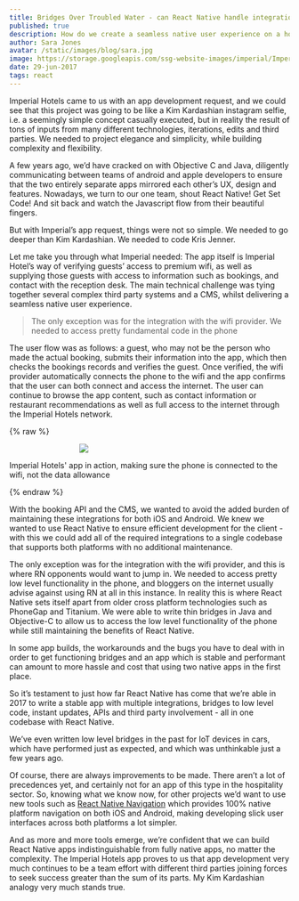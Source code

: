 ```yaml
---
title: Bridges Over Troubled Water - can React Native handle integrations?
published: true
description: How do we create a seamless native user experience on a hotel app, while integrating three different third parties at the same time?
author: Sara Jones
avatar: /static/images/blog/sara.jpg
image: https://storage.googleapis.com/ssg-website-images/imperial/Imperial-hotels-facebook-cover-photo.jpg
date: 29-jun-2017
tags: react
---
```


Imperial Hotels came to us with an app development request, and we could see that this project was going to be like a Kim Kardashian instagram selfie, i.e. a seemingly simple concept casually executed, but in reality the result of tons of inputs from many different technologies, iterations, edits and third parties. We needed to project elegance and simplicity, while building complexity and flexibility.

A few years ago, we’d have cracked on with Objective C and Java, diligently communicating between teams of android and apple developers to ensure that the two entirely separate apps mirrored each other’s UX, design and features. Nowadays, we turn to our one team, shout React Native! Get Set Code! And sit back and watch the Javascript flow from their beautiful fingers.

But with Imperial’s app request, things were not so simple. We needed to go deeper than Kim Kardashian. We needed to code Kris Jenner.

Let me take you through what Imperial needed: The app itself is Imperial Hotel’s way of verifying guests’ access to premium wifi, as well as supplying those guests with access to information such as bookings, and contact with the reception desk. The main technical challenge was tying together several complex third party systems and a CMS, whilst delivering a seamless native user experience.

>The only exception was for the integration with the wifi provider. We needed to access pretty fundamental code in the phone

The user flow was as follows: a guest, who may not be the person who made the actual booking, submits their information into the app, which then checks the bookings records and verifies the guest. Once verified, the wifi provider automatically connects the phone to the wifi and the app confirms that the user can both connect and access the internet. The user can continue to browse the app content, such as contact information or restaurant recommendations as well as full access to the internet through the Imperial Hotels network.

{% raw %}
<div class="text-center">
    <img style="padding: 0 25%;" class="img-responsive mb-5 mt-5" src="https://storage.googleapis.com/ssg-website-images/imperial/imperial-app.png" />
    <p class="image-caption">Imperial Hotels' app in action, making sure the phone is connected to the wifi, not the data allowance</p>
</div>
{% endraw %}

With the booking API and the CMS, we wanted to avoid the added burden of maintaining these integrations for both iOS and Android. We knew we wanted to use React Native to ensure efficient development for the client - with this we could add all of the required integrations to a single codebase that supports both platforms with no additional maintenance.

The only exception was for the integration with the wifi provider, and this is where RN opponents would want to jump in. We needed to access pretty low level functionality in the phone, and bloggers on the internet usually advise against using RN at all in this instance.  In reality this is where React Native sets itself apart from older cross platform technologies such as PhoneGap and Titanium. We were able to write thin bridges in Java and Objective-C to allow us to access the low level functionality of the phone while still maintaining the benefits of React Native.

In some app builds, the workarounds and the bugs you have to deal with in order to get functioning bridges and an app which is stable and performant can amount to more hassle and cost that using two native apps in the first place.

So it’s testament to just how far React Native has come that we’re able in 2017 to write a stable app with multiple integrations, bridges to low level code, instant updates, APIs and third party involvement - all in one codebase with React Native.

We’ve even written low level bridges in the past for IoT devices in cars, which have performed just as expected, and which was unthinkable just a few years ago.

Of course, there are always improvements to be made. There aren’t a lot of precedences yet, and certainly not for an app of this type in the hospitality sector. So, knowing what we know now, for other projects we’d want to use new tools such as [React Native Navigation](https://github.com/wix/react-native-navigation) which provides 100% native platform navigation on both iOS and Android, making developing slick user interfaces across both platforms a lot simpler.

And as more and more tools emerge, we’re confident that we can build React Native apps indistinguishable from fully native apps, no matter the complexity. The Imperial Hotels app proves to us that app development very much continues to be a team effort with different third parties joining forces to seek success greater than the sum of its parts. My Kim Kardashian analogy very much stands true.
